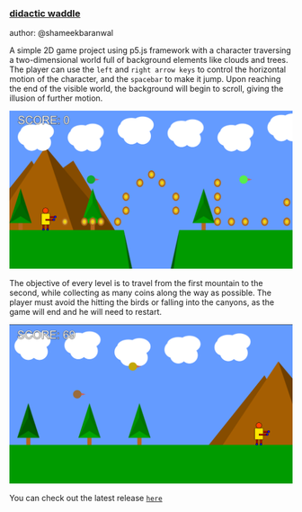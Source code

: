 
### [didactic waddle](https://didactic-waddle.netlify.app) ###
author: @shameekbaranwal

A simple 2D game project using p5.js framework with a character traversing a two-dimensional world full of background elements like clouds and trees. The player can use the `left` and `right arrow keys` to control the horizontal motion of the character, and the `spacebar` to make it jump. Upon reaching the end of the visible world, the background will begin to scroll, giving the illusion of further motion.

![](2021-01-13-03-17-29.png)

The objective of every level is to travel from the first mountain to the second, while collecting as many coins along the way as possible. The player must avoid the hitting the birds or falling into the canyons, as the game will end and he will need to restart.

![](2021-01-13-03-22-05.png)

You can check out the latest release [`here`](https://didactic-waddle.netlify.app)